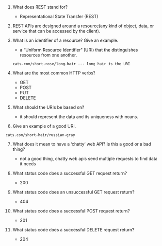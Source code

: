 1. What does REST stand for?
    - Representational State Transfer (REST)

2. REST APIs are designed around a resource(any kind of object, data, or service that can be accessed by the client).

3. What is an identifier of a resource? Give an example.
    - a “Uniform Resource Identifier" (URI) that the distinguishes resources from one another.

    `cats.com/short-nose/long-hair --- long hair is the URI`

4. What are the most common HTTP verbs?
    - GET
    - POST
    - PUT
    - DELETE


5. What should the URIs be based on?
    - it should represent the data and its uniqueness with nouns.

6. Give an example of a good URI.

  `cats.com/short-hair/russian-gray`

7. What does it mean to have a ‘chatty’ web API? Is this a good or a bad thing?
    - not a good thing, chatty web apis send multiple requests to find data it needs

8. What status code does a successful GET request return?

    - 200

9. What status code does an unsuccessful GET request return?

    - 404

10. What status code does a successful POST request return?
    - 201

11. What status code does a successful DELETE request return?

    - 204
